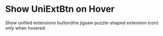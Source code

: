 
# Show UniExtBtn on Hover
Show unified extensions button(the jigsaw puzzle-shaped extension icon) only when hovered.

